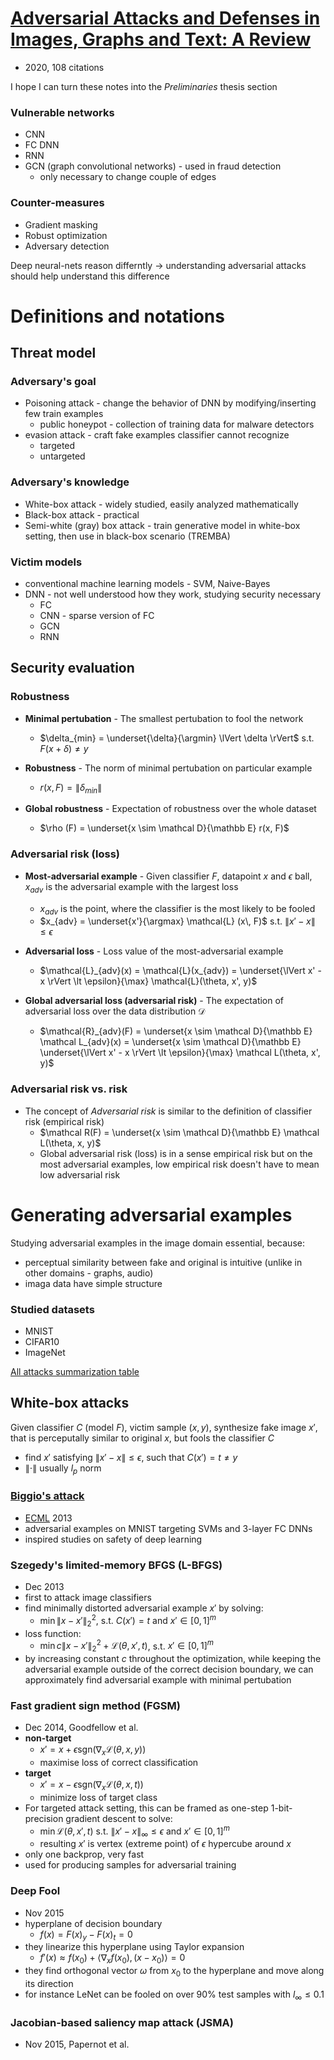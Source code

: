 # [Adversarial Attacks and Defenses in Images, Graphs and Text: A Review](semanticscholar.org/paper/Adversarial-Attacks-and-Defenses-in-Images%2C-Graphs-Xu-Ma/6ad5f1d88534715051c6aba7436d60bdf65337e8)

- 2020, 108 citations

I hope I can turn these notes into the *Preliminaries* thesis section 

### Vulnerable networks
- CNN
- FC DNN
- RNN
- GCN (graph convolutional networks) - used in fraud detection
    - only necessary to change couple of edges

### Counter-measures
- Gradient masking
- Robust optimization
- Adversary detection


Deep neural-nets reason differntly -> understanding adversarial attacks should help understand this difference

# Definitions and notations

## Threat model
### Adversary's goal
- Poisoning attack - change the behavior of DNN by modifying/inserting few train examples
    - public honeypot - collection of training data for malware detectors
- evasion attack - craft fake examples classifier cannot recognize
    - targeted 
    - untargeted

### Adversary's knowledge
- White-box attack - widely studied, easily analyzed mathematically
- Black-box attack - practical
- Semi-white (gray) box attack - train generative model in white-box setting, then use in black-box scenario (TREMBA)

### Victim models
- conventional machine learning models - SVM, Naive-Bayes
- DNN - not well understood how they work, studying security necessary
    - FC
    - CNN - sparse version of FC
    - GCN
    - RNN


## Security evaluation
### Robustness
- **Minimal pertubation** - The smallest pertubation to fool the network
    - $\delta_{min} = \underset{\delta}{\argmin} \lVert \delta \rVert$ s.t. $F(x + \delta) \neq y$

- **Robustness** - The norm of minimal pertubation on particular example
    - $r(x, F) = \lVert \delta_{min} \rVert$

- **Global robustness** - Expectation of robustness over the whole dataset
    - $\rho (F) = \underset{x \sim \mathcal D}{\mathbb E} r(x, F)$

### Adversarial risk (loss)
- **Most-adversarial example** - Given classifier $F$, datapoint $x$ and $\epsilon$ ball, $x_{adv}$ is the adversarial example with the largest loss
    - $x_{adv}$ is the point, where the classifier is the most likely to be fooled 
    - $x_{adv} = \underset{x'}{\argmax} \mathcal{L} (x\, F)$ s.t. $\lVert x' - x \rVert \leq \epsilon$

- **Adversarial loss** - Loss value of the most-adversarial example
    - $\mathcal{L}_{adv}(x) = \mathcal{L}(x_{adv}) = \underset{\lVert x' - x \rVert \lt \epsilon}{\max} \mathcal{L}(\theta, x', y)$

- **Global adversarial loss (adversarial risk)** - The expectation of adversarial loss over the data distribution $\mathcal{D}$
    - $\mathcal{R}_{adv}(F) = \underset{x \sim \mathcal D}{\mathbb E} \mathcal L_{adv}(x) = \underset{x \sim \mathcal D}{\mathbb E} \underset{\lVert x' - x \rVert \lt \epsilon}{\max} \mathcal L(\theta, x', y)$

### Adversarial risk vs. risk
- The concept of *Adversarial risk* is similar to the definition of classifier risk (empirical risk)
    - $\mathcal R(F) = \underset{x \sim \mathcal D}{\mathbb E} \mathcal L(\theta, x, y)$
    - Global adversarial risk (loss) is in a sense empirical risk but on the most adversarial examples, low empirical risk doesn't have to mean low adversarial risk


# Generating adversarial examples
Studying adversarial examples in the image domain essential, because:
- perceptual similarity between fake and original is intuitive (unlike in other domains - graphs, audio)
- imaga data have simple structure

### Studied datasets
- MNIST
- CIFAR10
- ImageNet

[All attacks summarization table](https://i.imgur.com/VUTT0iF.png)

## White-box attacks
Given classifier $C$ (model $F$), victim sample $(x, y)$, synthesize fake image $x'$, that is perceputally similar to original $x$, but fools the  classifier $C$
- find $x'$ satisfying $\lVert x' - x \rVert \leq \epsilon,$ such that $C(x') = t \neq y$
- $\lVert \cdot \rVert$ usually $l_p$ norm

### [Biggio's attack](https://link.springer.com/chapter/10.1007/978-3-642-40994-3_25)
- [ECML](https://ecmlpkdd.org/) 2013
- adversarial examples on MNIST targeting SVMs and 3-layer FC DNNs
- inspired studies on safety of deep learning

### Szegedy's limited-memory BFGS (L-BFGS) 
- Dec 2013
- first to attack image classifiers
- find minimally distorted adversarial example $x'$ by solving:
    - $\min \lVert x - x' \rVert_2^2,$ s.t. $C(x') = t$ and $x' \in [0, 1]^m$
- loss function:
  - $\min c\lVert x - x' \rVert^2_2 + \mathcal L(\theta, x', t)$, s.t. $x' \in [0, 1]^m$ 
- by increasing constant $c$ throughout the optimization, while keeping the adversarial example outside of the correct decision boundary, we can approximately find adversarial example with minimal pertubation

### Fast gradient sign method (FGSM)
- Dec 2014, Goodfellow et al.
- **non-target**
  - $x' = x + \epsilon \text{sgn}(\nabla_x \mathcal{L}(\theta, x, y))$
  - maximise loss of correct classification
- **target**
  - $x' = x - \epsilon \text{sgn}(\nabla_x \mathcal{L}(\theta, x, t))$
  - minimize loss of target class
- For targeted attack setting, this can be framed as one-step 1-bit-precision gradient descent to solve:
  - $\min \mathcal{L}(\theta, x', t)$ s.t. $\lVert x' - x \rVert_{\infty} \leq \epsilon$ and $x' \in [0, 1]^m$
  - resulting $x'$ is vertex (extreme point) of $\epsilon$ hypercube around $x$
- only one backprop, very fast
- used for producing samples for adversarial training

### Deep Fool
- Nov 2015
- hyperplane of decision boundary
  - $f(x) = F(x)_y - F(x)_t = 0$
- they linearize this hyperplane using Taylor expansion
  - $f'(x) \approx f(x_0) + \langle \nabla_x f(x_0), (x-x_0) \rangle = 0$
- they find orthogonal vector $\omega$ from $x_0$ to the hyperplane and move along its direction
- for instance LeNet can be fooled on over 90% test samples with $l_{\infty} \leq 0.1$

### Jacobian-based saliency map attack (JSMA)
- Nov 2015, Papernot et al.